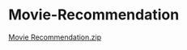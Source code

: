 # Movie-Recommendation
[Movie Recommendation.zip](https://github.com/user-attachments/files/16068247/Movie.Recommendation.zip)
